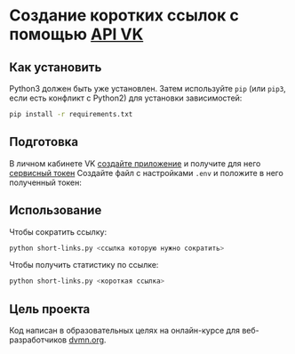 # Создание коротких ссылок с помощью [API VK](https://dev.vk.com/ru/method/utils)

## Как установить

Python3 должен быть уже установлен.
Затем используйте `pip` (или `pip3`, если есть конфликт с Python2) для установки зависимостей:

```sh
pip install -r requirements.txt
```

## Подготовка

В личном кабинете VK [создайте приложение](https://id.vk.com/about/business/go/docs/ru/vkid/latest/vk-id/connection/create-application) и получите для него [сервисный токен](https://id.vk.com/about/business/go/docs/ru/vkid/latest/vk-id/tokens/service-token)
Создайте файл с настройками `.env` и положите в него полученный токен:

## Использование

Чтобы сократить ссылку:

```sh
python short-links.py <ссылка которую нужно сократить>
```

Чтобы получить статистику по ссылке:

```sh
python short-links.py <короткая ссылка>
```

## Цель проекта

Код написан в образовательных целях на онлайн-курсе для веб-разработчиков [dvmn.org](https://dvmn.org/).
